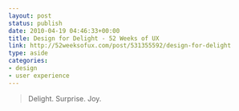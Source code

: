 ```yaml
---
layout: post
status: publish
date: 2010-04-19 04:46:33+00:00
title: Design for Delight - 52 Weeks of UX
link: http://52weeksofux.com/post/531355592/design-for-delight
type: aside
categories:
- design
- user experience
---
```


> Delight. Surprise. Joy.
